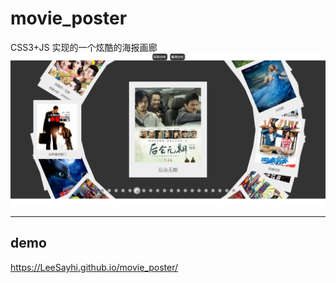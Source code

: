 # movie_poster
CSS3+JS 实现的一个炫酷的海报画廊                               
![](https://github.com/LeeSayhi/movie_poster/blob/master/images/movie_poster.png)
                   
   ---                    
## demo
<https://LeeSayhi.github.io/movie_poster/>
 
 
